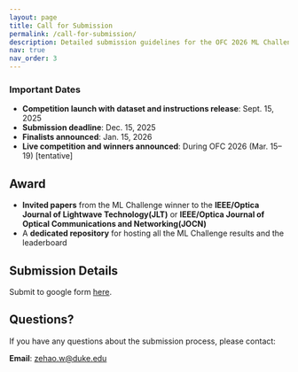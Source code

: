 ```yaml
---
layout: page
title: Call for Submission
permalink: /call-for-submission/
description: Detailed submission guidelines for the OFC 2026 ML Challenge.
nav: true
nav_order: 3
---
```




### Important Dates
- **Competition launch with dataset and instructions release**: Sept. 15, 2025
- **Submission deadline**: Dec. 15, 2025
- **Finalists announced**: Jan. 15, 2026
- **Live competition and winners announced**: During OFC 2026 (Mar. 15–19) [tentative]

## Award

- **Invited papers** from the ML Challenge winner to the **IEEE/Optica Journal of Lightwave Technology(JLT)** or **IEEE/Optica Journal of Optical Communications and Networking(JOCN)**
- A **dedicated repository** for hosting all the ML Challenge results and the leaderboard

## Submission Details

Submit to google form [here](mailto:zehao.w@duke.edu).

## Questions?
If you have any questions about the submission process, please contact:

**Email**: [zehao.w@duke.edu](mailto:zehao.w@duke.edu) 